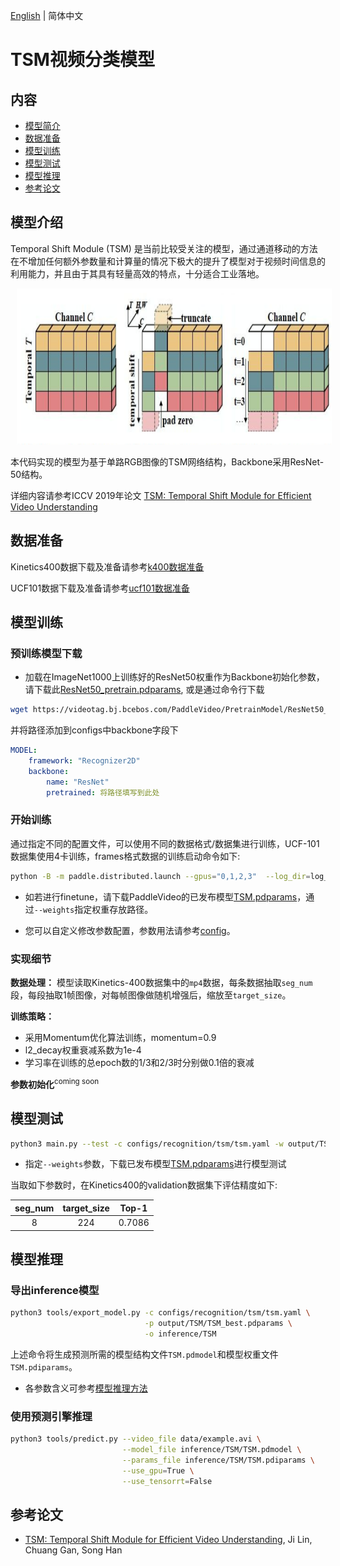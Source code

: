 [English](../../../en/model_zoo/recognition/tsm.md) | 简体中文

# TSM视频分类模型

## 内容

- [模型简介](#模型简介)
- [数据准备](#数据准备)
- [模型训练](#模型训练)
- [模型测试](#模型测试)
- [模型推理](#模型推理)
- [参考论文](#参考论文)

## 模型介绍

Temporal Shift Module (TSM) 是当前比较受关注的模型，通过通道移动的方法在不增加任何额外参数量和计算量的情况下极大的提升了模型对于视频时间信息的利用能力，并且由于其具有轻量高效的特点，十分适合工业落地。

<div align="center">
<img src="../../../images/tsm_architecture.png" height=250 width=700 hspace='10'/> <br />
</div>

本代码实现的模型为基于单路RGB图像的TSM网络结构，Backbone采用ResNet-50结构。

详细内容请参考ICCV 2019年论文 [TSM: Temporal Shift Module for Efficient Video Understanding](https://arxiv.org/pdf/1811.08383.pdf)

## 数据准备

Kinetics400数据下载及准备请参考[k400数据准备](../../dataset/K400.md)

UCF101数据下载及准备请参考[ucf101数据准备](../../dataset/ucf101.md)


## 模型训练

### 预训练模型下载

- 加载在ImageNet1000上训练好的ResNet50权重作为Backbone初始化参数，请下载此[ResNet50_pretrain.pdparams](https://videotag.bj.bcebos.com/PaddleVideo/PretrainModel/ResNet50_pretrain.pdparams),
或是通过命令行下载

```bash
wget https://videotag.bj.bcebos.com/PaddleVideo/PretrainModel/ResNet50_pretrain.pdparams
```

并将路径添加到configs中backbone字段下

```yaml
MODEL:
    framework: "Recognizer2D"
    backbone:
        name: "ResNet"
        pretrained: 将路径填写到此处
```

### 开始训练

通过指定不同的配置文件，可以使用不同的数据格式/数据集进行训练，UCF-101数据集使用4卡训练，frames格式数据的训练启动命令如下:

```bash
python -B -m paddle.distributed.launch --gpus="0,1,2,3"  --log_dir=log_tsm  main.py  --validate -c configs/recognition/tsm/tsm.yaml
```

- 如若进行finetune，请下载PaddleVideo的已发布模型[TSM.pdparams](https://videotag.bj.bcebos.com/PaddleVideo/TSM/TSM.pdparams)，通过`--weights`指定权重存放路径。

- 您可以自定义修改参数配置，参数用法请参考[config](../../tutorials/config.md)。


### 实现细节

**数据处理：** 模型读取Kinetics-400数据集中的`mp4`数据，每条数据抽取`seg_num`段，每段抽取1帧图像，对每帧图像做随机增强后，缩放至`target_size`。

**训练策略：**

*  采用Momentum优化算法训练，momentum=0.9
*  l2_decay权重衰减系数为1e-4
*  学习率在训练的总epoch数的1/3和2/3时分别做0.1倍的衰减

**参数初始化**<sup>coming soon</sup>

## 模型测试

```bash
python3 main.py --test -c configs/recognition/tsm/tsm.yaml -w output/TSM/TSM_best.pdparams
```

- 指定`--weights`参数，下载已发布模型[TSM.pdparams](https://videotag.bj.bcebos.com/PaddleVideo/TSM/TSM.pdparams)进行模型测试


当取如下参数时，在Kinetics400的validation数据集下评估精度如下:

| seg\_num | target\_size | Top-1 |
| :------: | :----------: | :----: |
| 8 | 224 | 0.7086 |

## 模型推理

### 导出inference模型

```bash
python3 tools/export_model.py -c configs/recognition/tsm/tsm.yaml \
                              -p output/TSM/TSM_best.pdparams \
                              -o inference/TSM
```

上述命令将生成预测所需的模型结构文件`TSM.pdmodel`和模型权重文件`TSM.pdiparams`。

- 各参数含义可参考[模型推理方法](https://github.com/PaddlePaddle/PaddleVideo/blob/release/2.0/docs/zh-CN/start.md#2-%E6%A8%A1%E5%9E%8B%E6%8E%A8%E7%90%86)

### 使用预测引擎推理

```bash
python3 tools/predict.py --video_file data/example.avi \
                         --model_file inference/TSM/TSM.pdmodel \
                         --params_file inference/TSM/TSM.pdiparams \
                         --use_gpu=True \
                         --use_tensorrt=False
```

## 参考论文

- [TSM: Temporal Shift Module for Efficient Video Understanding](https://arxiv.org/pdf/1811.08383.pdf), Ji Lin, Chuang Gan, Song Han
